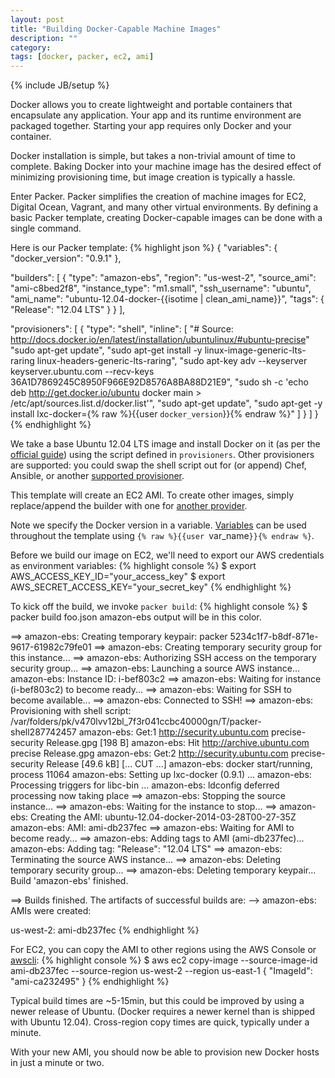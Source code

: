 ```yaml
---
layout: post
title: "Building Docker-Capable Machine Images"
description: ""
category: 
tags: [docker, packer, ec2, ami]
---
```

{% include JB/setup %}

Docker allows you to create lightweight and portable containers that encapsulate any application. Your app and its runtime environment are packaged together. Starting your app requires only Docker and your container.

Docker installation is simple, but takes a non-trivial amount of time to complete. Baking Docker into your machine image has the desired effect of minimizing provisioning time, but image creation is typically a hassle.

Enter Packer. Packer simplifies the creation of machine images for EC2, Digital Ocean, Vagrant, and many other virtual environments. By defining a basic Packer template, creating Docker-capable images can be done with a single command.

Here is our Packer template:
{% highlight json %}
{
  "variables": {
    "docker_version": "0.9.1"
  },

  "builders": [
    {
      "type": "amazon-ebs",
      "region": "us-west-2",
      "source_ami": "ami-c8bed2f8",
      "instance_type": "m1.small",
      "ssh_username": "ubuntu",
      "ami_name": "ubuntu-12.04-docker-{{isotime | clean_ami_name}}",
      "tags": {
        "Release": "12.04 LTS"
      }
    }
  ],

  "provisioners": [
    {
      "type": "shell",
      "inline": [
        "# Source: http://docs.docker.io/en/latest/installation/ubuntulinux/#ubuntu-precise"
        "sudo apt-get update",
        "sudo apt-get install -y linux-image-generic-lts-raring linux-headers-generic-lts-raring",
        "sudo apt-key adv --keyserver keyserver.ubuntu.com --recv-keys 36A1D7869245C8950F966E92D8576A8BA88D21E9",
        "sudo sh -c 'echo deb http://get.docker.io/ubuntu docker main > /etc/apt/sources.list.d/docker.list'",
        "sudo apt-get update",
        "sudo apt-get -y install lxc-docker={% raw %}{{user `docker_version`}}{% endraw %}"
      ]
    }
  ]
}
{% endhighlight %}

We take a base Ubuntu 12.04 LTS image and install Docker on it (as per the [official guide](http://docs.docker.io/en/latest/installation/ubuntulinux/#ubuntu-precise)) using the script defined in `provisioners`. Other provisioners are supported: you could swap the shell script out for (or append) Chef, Ansible, or another [supported provisioner](http://www.packer.io/docs/templates/provisioners.html).

This template will create an EC2 AMI. To create other images, simply replace/append the builder with one for [another provider](http://www.packer.io/docs/templates/builders.html).

Note we specify the Docker version in a variable. [Variables](http://www.packer.io/docs/templates/user-variables.html) can be used throughout the template using `{% raw %}{{user `var_name`}}{% endraw %}`.

Before we build our image on EC2, we'll need to export our AWS credentials as environment variables:
{% highlight console %}
$ export AWS_ACCESS_KEY_ID="your_access_key"
$ export AWS_SECRET_ACCESS_KEY="your_secret_key"
{% endhighlight %}

To kick off the build, we invoke `packer build`:
{% highlight console %}
$ packer build foo.json
amazon-ebs output will be in this color.

==> amazon-ebs: Creating temporary keypair: packer 5234c1f7-b8df-871e-9617-61982c79fe01
==> amazon-ebs: Creating temporary security group for this instance...
==> amazon-ebs: Authorizing SSH access on the temporary security group...
==> amazon-ebs: Launching a source AWS instance...
    amazon-ebs: Instance ID: i-bef803c2
==> amazon-ebs: Waiting for instance (i-bef803c2) to become ready...
==> amazon-ebs: Waiting for SSH to become available...
==> amazon-ebs: Connected to SSH!
==> amazon-ebs: Provisioning with shell script: /var/folders/pk/v470lvv12bl_7f3r041ccbc40000gn/T/packer-shell287742457
    amazon-ebs: Get:1 http://security.ubuntu.com precise-security Release.gpg [198 B]
    amazon-ebs: Hit http://archive.ubuntu.com precise Release.gpg
    amazon-ebs: Get:2 http://security.ubuntu.com precise-security Release [49.6 kB]
[... CUT ...]
    amazon-ebs: docker start/running, process 11064
    amazon-ebs: Setting up lxc-docker (0.9.1) ...
    amazon-ebs: Processing triggers for libc-bin ...
    amazon-ebs: ldconfig deferred processing now taking place
==> amazon-ebs: Stopping the source instance...
==> amazon-ebs: Waiting for the instance to stop...
==> amazon-ebs: Creating the AMI: ubuntu-12.04-docker-2014-03-28T00-27-35Z
    amazon-ebs: AMI: ami-db237fec
==> amazon-ebs: Waiting for AMI to become ready...
==> amazon-ebs: Adding tags to AMI (ami-db237fec)...
    amazon-ebs: Adding tag: "Release": "12.04 LTS"
==> amazon-ebs: Terminating the source AWS instance...
==> amazon-ebs: Deleting temporary security group...
==> amazon-ebs: Deleting temporary keypair...
Build 'amazon-ebs' finished.

==> Builds finished. The artifacts of successful builds are:
--> amazon-ebs: AMIs were created:

us-west-2: ami-db237fec
{% endhighlight %}

For EC2, you can copy the AMI to other regions using the AWS Console or [awscli](https://github.com/aws/aws-cli):
{% highlight console %}
$ aws ec2 copy-image --source-image-id ami-db237fec --source-region us-west-2 --region us-east-1
{
    "ImageId": "ami-ca232495"
}
{% endhighlight %}

Typical build times are ~5-15min, but this could be improved by using a newer release of Ubuntu. (Docker requires a newer kernel than is shipped with Ubuntu 12.04). Cross-region copy times are quick, typically under a minute.

With your new AMI, you should now be able to provision new Docker hosts in just a minute or two.